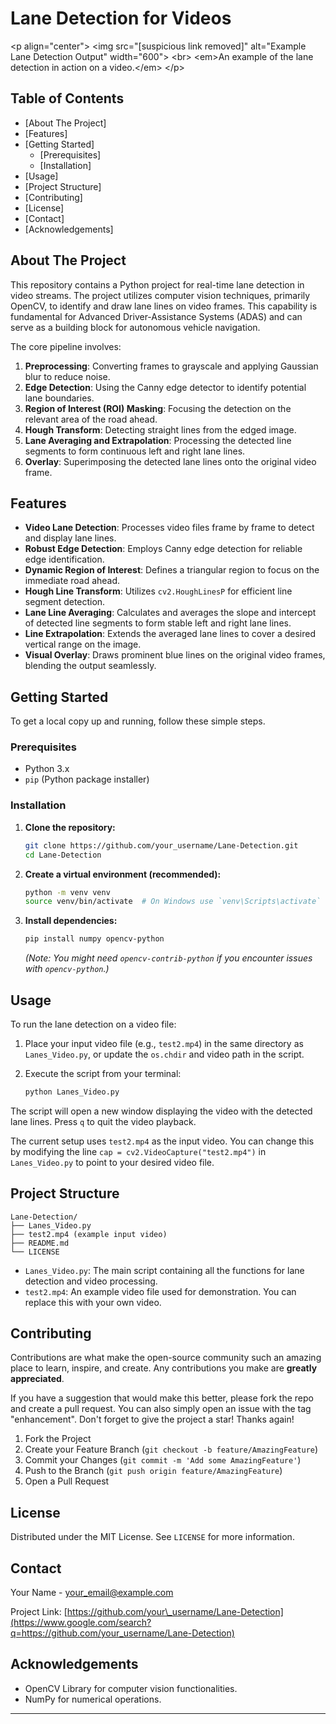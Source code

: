 # Lane Detection for Videos

\<p align="center"\>
\<img src="[suspicious link removed]" alt="Example Lane Detection Output" width="600"\>
\<br\>
\<em\>An example of the lane detection in action on a video.\</em\>
\</p\>

## Table of Contents

  - [About The Project]
  - [Features]
  - [Getting Started]
      - [Prerequisites]
      - [Installation]
  - [Usage]
  - [Project Structure]
  - [Contributing]
  - [License]
  - [Contact]
  - [Acknowledgements]

## About The Project

This repository contains a Python project for real-time lane detection in video streams. The project utilizes computer vision techniques, primarily OpenCV, to identify and draw lane lines on video frames. This capability is fundamental for Advanced Driver-Assistance Systems (ADAS) and can serve as a building block for autonomous vehicle navigation.

The core pipeline involves:

1.  **Preprocessing**: Converting frames to grayscale and applying Gaussian blur to reduce noise.
2.  **Edge Detection**: Using the Canny edge detector to identify potential lane boundaries.
3.  **Region of Interest (ROI) Masking**: Focusing the detection on the relevant area of the road ahead.
4.  **Hough Transform**: Detecting straight lines from the edged image.
5.  **Lane Averaging and Extrapolation**: Processing the detected line segments to form continuous left and right lane lines.
6.  **Overlay**: Superimposing the detected lane lines onto the original video frame.

## Features

  * **Video Lane Detection**: Processes video files frame by frame to detect and display lane lines.
  * **Robust Edge Detection**: Employs Canny edge detection for reliable edge identification.
  * **Dynamic Region of Interest**: Defines a triangular region to focus on the immediate road ahead.
  * **Hough Line Transform**: Utilizes `cv2.HoughLinesP` for efficient line segment detection.
  * **Lane Line Averaging**: Calculates and averages the slope and intercept of detected line segments to form stable left and right lane lines.
  * **Line Extrapolation**: Extends the averaged lane lines to cover a desired vertical range on the image.
  * **Visual Overlay**: Draws prominent blue lines on the original video frames, blending the output seamlessly.

## Getting Started

To get a local copy up and running, follow these simple steps.

### Prerequisites

  * Python 3.x
  * `pip` (Python package installer)

### Installation

1.  **Clone the repository:**
    ```bash
    git clone https://github.com/your_username/Lane-Detection.git
    cd Lane-Detection
    ```
2.  **Create a virtual environment (recommended):**
    ```bash
    python -m venv venv
    source venv/bin/activate  # On Windows use `venv\Scripts\activate`
    ```
3.  **Install dependencies:**
    ```bash
    pip install numpy opencv-python
    ```
    *(Note: You might need `opencv-contrib-python` if you encounter issues with `opencv-python`.)*

## Usage

To run the lane detection on a video file:

1.  Place your input video file (e.g., `test2.mp4`) in the same directory as `Lanes_Video.py`, or update the `os.chdir` and video path in the script.

2.  Execute the script from your terminal:

    ```bash
    python Lanes_Video.py
    ```

The script will open a new window displaying the video with the detected lane lines. Press `q` to quit the video playback.

The current setup uses `test2.mp4` as the input video. You can change this by modifying the line `cap = cv2.VideoCapture("test2.mp4")` in `Lanes_Video.py` to point to your desired video file.

## Project Structure

```
Lane-Detection/
├── Lanes_Video.py
├── test2.mp4 (example input video)
├── README.md
└── LICENSE
```

  * `Lanes_Video.py`: The main script containing all the functions for lane detection and video processing.
  * `test2.mp4`: An example video file used for demonstration. You can replace this with your own video.

## Contributing

Contributions are what make the open-source community such an amazing place to learn, inspire, and create. Any contributions you make are **greatly appreciated**.

If you have a suggestion that would make this better, please fork the repo and create a pull request. You can also simply open an issue with the tag "enhancement".
Don't forget to give the project a star\! Thanks again\!

1.  Fork the Project
2.  Create your Feature Branch (`git checkout -b feature/AmazingFeature`)
3.  Commit your Changes (`git commit -m 'Add some AmazingFeature'`)
4.  Push to the Branch (`git push origin feature/AmazingFeature`)
5.  Open a Pull Request

## License

Distributed under the MIT License. See `LICENSE` for more information.

## Contact

Your Name - [your\_email@example.com](mailto:your_email@example.com)

Project Link: [https://github.com/your\_username/Lane-Detection](https://www.google.com/search?q=https://github.com/your_username/Lane-Detection)

## Acknowledgements

  * OpenCV Library for computer vision functionalities.
  * NumPy for numerical operations.

-----
